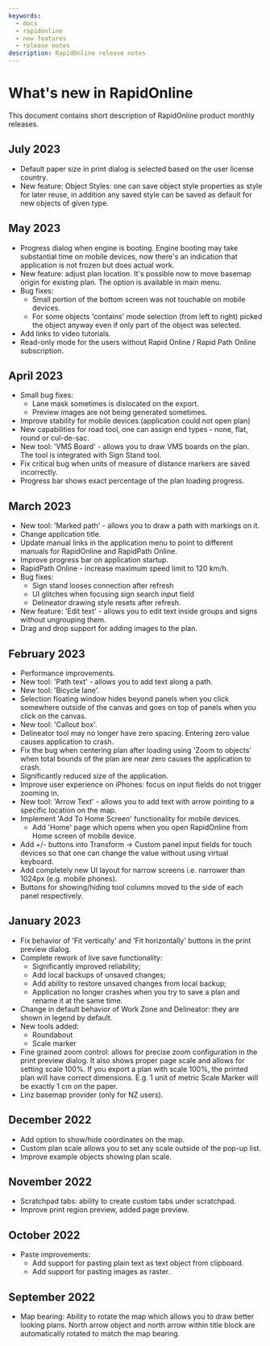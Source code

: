 ```yaml
---
keywords:
  - docs
  - rapidonline
  - new features
  - release notes
description: RapidOnline release notes
---
```


# What's new in RapidOnline

This document contains short description of RapidOnline product monthly releases.

## July 2023

- Default paper size in print dialog is selected based on the user license country.
- New feature: Object Styles: one can save object style properties as style for later reuse, in addition any saved style can be saved as default for new objects of given type.

## May 2023

- Progress dialog when engine is booting. Engine booting may take substantial time on mobile devices, now there's an indication that application is not frozen but does actual work.
- New feature: adjust plan location. It's possible now to move basemap origin for existing plan. The option is available in main menu.
- Bug fixes:
  - Small portion of the bottom screen was not touchable on mobile devices.
  - For some objects 'contains' mode selection (from left to right) picked the object anyway even if only part of the object was selected.
- Add links to video tutorials.
- Read-only mode for the users without Rapid Online / Rapid Path Online subscription.

## April 2023

- Small bug fixes:
  - Lane mask sometimes is dislocated on the export.
  - Preview images are not being generated sometimes.
- Improve stability for mobile devices (application could not open plan)
- New capabilities for road tool, one can assign end types - none, flat, round or cul-de-sac.
- New tool: 'VMS Board' - allows you to draw VMS boards on the plan. The tool is integrated with Sign Stand tool.
- Fix critical bug when units of measure of distance markers are saved incorrectly.
- Progress bar shows exact percentage of the plan loading progress.

## March 2023

- New tool: 'Marked path' - allows you to draw a path with markings on it.
- Change application title.
- Update manual links in the application menu to point to different manuals for RapidOnline and RapidPath Online.
- Improve progress bar on application startup.
- RapidPath Online - increase maximum speed limit to 120 km/h.
- Bug fixes:
  - Sign stand looses connection after refresh
  - UI glitches when focusing sign search input field
  - Delineator drawing style resets after refresh.
- New feature: 'Edit text' - allows you to edit text inside groups and signs without ungrouping them.
- Drag and drop support for adding images to the plan.

## February 2023

- Performance improvements.
- New tool: 'Path text' - allows you to add text along a path.
- New tool: 'Bicycle lane'.
- Selection floating window hides beyond panels when you click somewhere outside of the canvas and goes on top of panels
when you click on the canvas.
- New tool: 'Callout box'.
- Delineator tool may no longer have zero spacing. Entering zero value causes application to crash.
- Fix the bug when centering plan after loading using 'Zoom to objects' when total bounds of the plan are near zero causes
the application to crash.
- Significantly reduced size of the application.
- Improve user experience on iPhones: focus on input fields do not trigger zooming in.
- New tool: 'Arrow Text' - allows you to add text with arrow pointing to a specific location on the map.
- Implement 'Add To Home Screen' functionality for mobile devices.
  - Add 'Home' page which opens when you open RapidOnline from Home screen of mobile device.
- Add +/- buttons into Transform -> Custom panel input fields for touch devices
so that one can change the value without using virtual keyboard.
- Add completely new UI layout for narrow screens i.e. narrower than 1024px (e.g. mobile phones).
- Buttons for showing/hiding tool columns moved to the side of each panel respectively.

## January 2023

- Fix behavior of 'Fit vertically' and 'Fit horizontally' buttons in the print preview dialog.
- Complete rework of live save functionality:
  - Significantly improved reliability;
  - Add local backups of unsaved changes;
  - Add ability to restore unsaved changes from local backup;
  - Application no longer crashes when you try to save a plan and rename it at the same time.
- Change in default behavior of Work Zone and Delineator: they are shown in legend by default.
- New tools added:
  - Roundabout
  - Scale marker
- Fine grained zoom control: allows for precise zoom configuration in the print preview dialog.
It also shows proper page scale and allows for setting scale 100%. If you export a plan with scale 100%,
the printed plan will have correct dimensions. E.g. 1 unit of metric Scale Marker will be exactly 1 cm on the paper.
- Linz basemap provider (only for NZ users).

## December 2022

- Add option to show/hide coordinates on the map.
- Custom plan scale allows you to set any scale outside of the pop-up list.
- Improve example objects showing plan scale.

## November 2022

- Scratchpad tabs: ability to create custom tabs under scratchpad.
- Improve print region preview, added page preview.

## October 2022

- Paste improvements:
  - Add support for pasting plain text as text object from clipboard.
  - Add support for pasting images as raster.

## September 2022

- Map bearing: Ability to rotate the map which allows you to draw better looking plans.
North arrow object and north arrow within title block are automatically rotated to match the map bearing.

